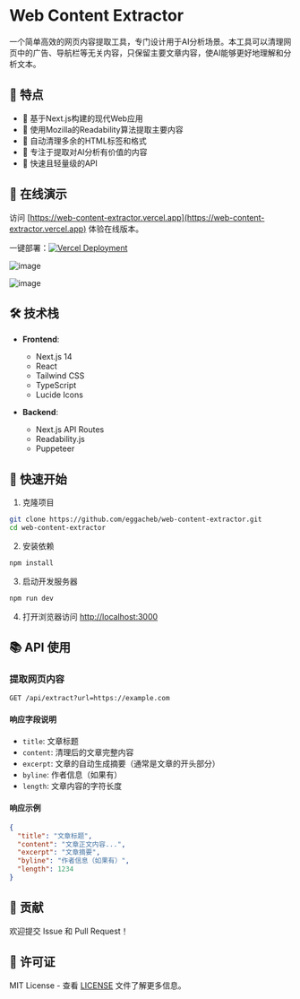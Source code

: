 # Web Content Extractor

一个简单高效的网页内容提取工具，专门设计用于AI分析场景。本工具可以清理网页中的广告、导航栏等无关内容，只保留主要文章内容，使AI能够更好地理解和分析文本。

## 🌟 特点

- 🚀 基于Next.js构建的现代Web应用
- 📝 使用Mozilla的Readability算法提取主要内容
- 🧹 自动清理多余的HTML标签和格式
- 🎯 专注于提取对AI分析有价值的内容
- 💨 快速且轻量级的API

## 🔗 在线演示

访问 [https://web-content-extractor.vercel.app](https://web-content-extractor.vercel.app) 体验在线版本。

一键部署：[![Vercel Deployment](https://vercel.com/button)](https://vercel.com/new/clone?repository-url=https://github.com/eggacheb/web-content-extractor)


![image](https://github.com/user-attachments/assets/a9f717bb-bef6-4b15-b4cd-7d8099b5520c)

![image](https://github.com/user-attachments/assets/ef8f97fc-4a12-4c8d-bc51-85fb5874912b)


## 🛠️ 技术栈

- **Frontend**:
  - Next.js 14
  - React
  - Tailwind CSS
  - TypeScript
  - Lucide Icons

- **Backend**:
  - Next.js API Routes
  - Readability.js
  - Puppeteer

## 🚀 快速开始

1. 克隆项目
```bash
git clone https://github.com/eggacheb/web-content-extractor.git
cd web-content-extractor
```

2. 安装依赖
```bash
npm install
```

3. 启动开发服务器
```bash
npm run dev
```

4. 打开浏览器访问 [http://localhost:3000](http://localhost:3000)

## 📚 API 使用

### 提取网页内容

```http
GET /api/extract?url=https://example.com
```

#### 响应字段说明

- `title`: 文章标题
- `content`: 清理后的文章完整内容
- `excerpt`: 文章的自动生成摘要（通常是文章的开头部分）
- `byline`: 作者信息（如果有）
- `length`: 文章内容的字符长度

#### 响应示例

```json
{
  "title": "文章标题",
  "content": "文章正文内容...",
  "excerpt": "文章摘要",
  "byline": "作者信息（如果有）",
  "length": 1234
}
```

## 🤝 贡献

欢迎提交 Issue 和 Pull Request！

## 📄 许可证

MIT License - 查看 [LICENSE](LICENSE) 文件了解更多信息。
